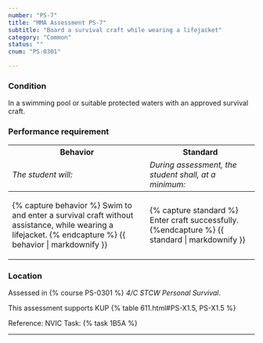 ```yaml
---
number: "PS-7"
title: "MMA Assessment PS-7"
subtitle: "Board a survival craft while wearing a lifejacket"
category: "Common"
status: ""
cnum: "PS-0301"

---
```

### Condition

In a swimming pool or suitable protected waters with an approved survival craft.

### Performance requirement 

<table width='100%' class='Guidelines'>
 <thead>
 <tr>
     <th class='thirty'>Behavior</th>
     <th class='seventy'>Standard</th>
 </tr>
 <tr>
     <td><em>The student will:</em></td>
     <td><em>During assessment, the student shall, at a minimum:</em></td>
 </tr>
 </thead>
 <tbody>
 

<tr><td>

{% capture behavior %}
Swim to and enter a survival craft without assistance, while wearing a lifejacket.
{% endcapture %}
{{ behavior | markdownify }}

</td><td>

{% capture standard %}
Enter craft successfully.
{%endcapture %}
{{ standard | markdownify }}

</td></tr>



 </tbody>
 </table>

### Location

Assessed in  {% course  PS-0301 %}  *4/C STCW Personal Survival*.

This assessment supports KUP {% table 611.html#PS-X1.5, PS-X1.5 %}

Reference: NVIC Task: {% task 1B5A  %}

***

